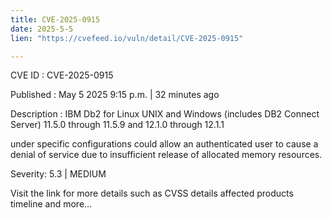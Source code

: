 ```yaml
---
title: CVE-2025-0915
date: 2025-5-5
lien: "https://cvefeed.io/vuln/detail/CVE-2025-0915"

---
```


CVE ID : CVE-2025-0915

Published :  May 5
2025
9:15 p.m. | 32 minutes ago

Description : IBM Db2 for Linux
UNIX and Windows (includes DB2 Connect Server) 11.5.0 through 11.5.9 and 12.1.0 through 12.1.1 



under specific configurations could allow an authenticated user to cause a denial of service due to insufficient release of allocated memory resources.

Severity: 5.3 | MEDIUM

Visit the link for more details
such as CVSS details
affected products
timeline
and more...
